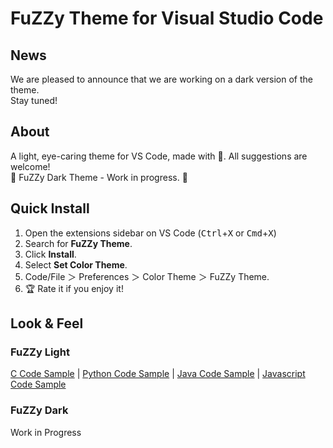 # FuZZy Theme for Visual Studio Code
## News
We are pleased to announce that we are working on a dark version of the theme.  
Stay tuned!

## About
A light, eye-caring theme for VS Code, made with 🧡.  All suggestions are welcome!  
🥋 FuZZy Dark Theme - Work in progress. 🥋 

## Quick Install
1. Open the extensions sidebar on VS Code (<kbd>Ctrl</kbd>+<kbd>X</kbd> or <kbd>Cmd</kbd>+<kbd>X</kbd>)  
2. Search for **FuZZy Theme**.  
3. Click **Install**.  
4. Select **Set Color Theme**.  
5. Code/File ＞ Preferences ＞ Color Theme ＞ FuZZy Theme.  
6. 🏆 Rate it if you enjoy it!  

## Look & Feel
### FuZZy Light
[C Code Sample](https://drive.google.com/file/d/1Y6eoeAZ-zm0QrqPNyU3HjZj45W7Wjo-t/view?usp=sharing) | 
[Python Code Sample](https://drive.google.com/file/d/1MCmPG3K52rr5lVXRZehq78w7egQcj_2k/view?usp=sharing) | 
[Java Code Sample](https://drive.google.com/file/d/1TkJaN1UDMKYqnIm6oDAg8j6E2V3AAMVW/view?usp=sharing) | 
[Javascript Code Sample](https://drive.google.com/file/d/101CPxQCN6_LLQCI2xLl3bHOOCPWB4HHN/view?usp=sharing)  
  
### FuZZy Dark
Work in Progress
